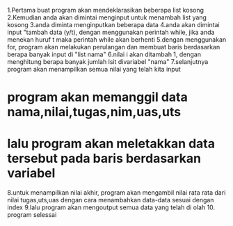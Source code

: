 1.Pertama buat program akan mendeklarasikan beberapa list kosong
2.Kemudian anda akan dimintai menginput untuk menambah list yang kosong
3.anda diminta menginputkan beberapa data
4.anda akan dimintai input "tambah data (y/t), dengan menggunakan perintah while, jika anda menekan huruf t maka perintah while akan berhenti
5.dengan menggunakan for, program akan melakukan perulangan dan membuat baris berdasarkan berapa banyak input di "list nama"
6.nilai i akan ditambah 1, dengan menghitung berapa banyak jumlah lsit divariabel "nama"
7.selanjutnya program akan menampilkan semua nilai yang telah kita input
# program akan memanggil data nama,nilai,tugas,nim,uas,uts
# lalu program akan meletakkan data tersebut pada baris berdasarkan variabel
8.untuk menampilkan nilai akhir, program akan mengambil nilai rata rata dari nilai tugas,uts,uas dengan cara menambahkan data-data sesuai dengan index
9.lalu program akan mengoutput semua data yang telah di olah
10. program selessai